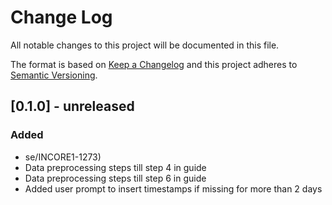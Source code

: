 # Change Log
All notable changes to this project will be documented in this file.

The format is based on [Keep a Changelog](http://keepachangelog.com/)
and this project adheres to [Semantic Versioning](http://semver.org/).

## [0.1.0] - unreleased
### Added
- se/INCORE1-1273)
- Data preprocessing steps till step 4 in guide
- Data preprocessing steps till step 6 in guide
- Added user prompt to insert timestamps if missing for more than 2 days

